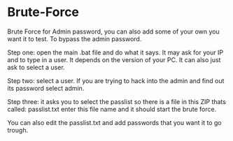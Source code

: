 # Brute-Force
Brute Force for Admin password, you can also add some of your own you want it to test.
To  bypass the admin password.


Step one: open the main .bat file and do what it says. It may ask for your IP and to type in a user.
It depends on the version of your PC. It can also just ask to select a user.


Step two: select a user. If you are trying to hack into the admin and find out its password select admin.


Step three: it asks you to select the passlist so there is a file in this ZIP thats called: passlist.txt
enter this file name and it should start the brute force.



You can also edit the passlist.txt and add passwords that you want it to go trough.
